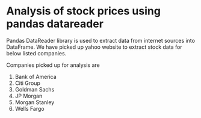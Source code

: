 # Analysis of stock prices using pandas datareader

Pandas DataReader library is used to extract data from internet sources into DataFrame. We have picked up yahoo 
website to extract stock data for below listed companies.

Companies picked up for analysis are 

1. Bank of America
2. Citi Group
3. Goldman Sachs
4. JP Morgan
5. Morgan Stanley
6. Wells Fargo


